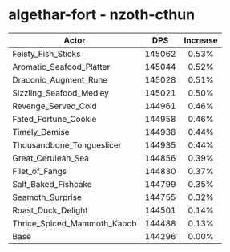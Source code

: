 # algethar-fort - nzoth-cthun
| Actor | DPS | Increase |
|---|:---:|:---:|
|Feisty_Fish_Sticks|145062|0.53%|
|Aromatic_Seafood_Platter|145044|0.52%|
|Draconic_Augment_Rune|145028|0.51%|
|Sizzling_Seafood_Medley|145021|0.50%|
|Revenge_Served_Cold|144961|0.46%|
|Fated_Fortune_Cookie|144958|0.46%|
|Timely_Demise|144938|0.44%|
|Thousandbone_Tongueslicer|144935|0.44%|
|Great_Cerulean_Sea|144856|0.39%|
|Filet_of_Fangs|144830|0.37%|
|Salt_Baked_Fishcake|144799|0.35%|
|Seamoth_Surprise|144755|0.32%|
|Roast_Duck_Delight|144501|0.14%|
|Thrice_Spiced_Mammoth_Kabob|144488|0.13%|
|Base|144296|0.00%|
